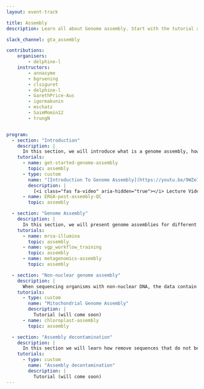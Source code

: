 ```yaml
---
layout: event-track

title: Assembly
description: Learn all about Genome assembly. Start with the tutorial at your own pace. If you need support contact us via the Slack Channel [gta_assembly](https://gtnsmrgsbord.slack.com/archives/C07NGNT0DB5).

slack_channel: gta_assembly

contributions:
    organisers:
        - delphine-l
    instructors:
        - annasyme
        - bgruening
        - clsiguret
        - delphine-l
        - GarethPrice-Aus
        - igormakunin
        - mschatz
        - SaimMomin12
        - trungN


program:
  - section: "Introduction"
    description: |
      In this section, we will introduce what is a genome assembly, how it works, and the metrics to evaluate the quality of an assembly.
    tutorials:
      - name: get-started-genome-assembly
        topic: assembly
      - type: custom
        name: "[Introduction To Genome Assembly](https://youtu.be/9WZe7VGtr-k)"
        description: |
          [<i class="fas fa-video" aria-hidden="true"></i> Lecture Video](https://youtu.be/9WZe7VGtr-k) ([Slides](https://docs.google.com/presentation/d/1TPr6yKrnNj4cUb5We-E7SXAL_1h2Cqogq0tDTkgETgQ/edit?usp=sharing))
      - name: ERGA-post-assembly-QC
        topic: assembly

  - section: "Genome Assembly"
    description: |
      In this section, we will present genome assemblies for different types of organisms.
    tutorials:
      - name: mrsa-illumina
        topic: assembly
      - name: vgp_workflow_training
        topic: assembly
      - name: metagenomics-assembly
        topic: assembly

  - section: "Non-nuclear genome assembly"
    description: |
      When sequencing organisms with non-nuclear DNA, the data contain sequencing for both nuclear and non-nuclear DNA. In this section we will learn how to assemble organelles genome.
    tutorials:
      - type: custom
        name: "Mitochondrial Genome Assembly"
        description: |
          Tutorial (will come soon)
      - name: chloroplast-assembly
        topic: assembly

  - section: "Assembly decontamination"
    description: |
      In this section we will learn how remove sequences that do not belong to the organism you want to sequence.
    tutorials:
      - type: custom
        name: "Assembly decontamination"
        description: |
          Tutorial (will come soon)
---
```





